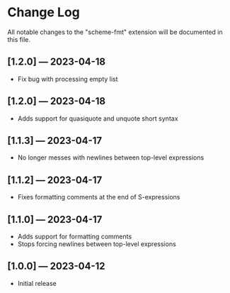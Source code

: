 # Change Log

All notable changes to the "scheme-fmt" extension will be documented in this
file.

## [1.2.0] — 2023-04-18

- Fix bug with processing empty list

## [1.2.0] — 2023-04-18

- Adds support for quasiquote and unquote short syntax

## [1.1.3] — 2023-04-17

- No longer messes with newlines between top-level expressions

## [1.1.2] — 2023-04-17

- Fixes formatting comments at the end of S-expressions

## [1.1.0] — 2023-04-17

- Adds support for formatting comments
- Stops forcing newlines between top-level expressions

## [1.0.0] — 2023-04-12

- Initial release
